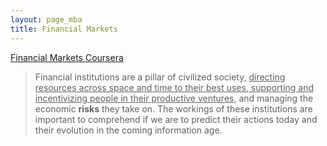```yaml
---
layout: page_mba
title: Financial Markets
---
```



[Financial Markets Coursera](https://www.coursera.org/learn/financial-markets-global/home/)


> Financial institutions are a pillar of civilized society, <u>directing resources across space and
time to their best uses, supporting and incentivizing people in their productive ventures,</u>
and managing the economic **risks** they take on. The workings of these institutions are important
to comprehend if we are to predict their actions today and their evolution in the coming information age.
